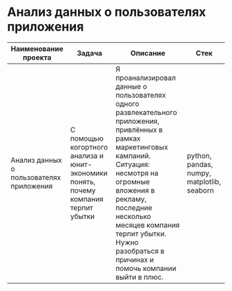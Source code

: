 # Анализ данных о пользователях приложения

| Наименование проекта  | Задача         | Описание                                                     | Стек                              |
| --------------------- |--------------- | ------------------------------------------------------------ | --------------------------------- |
|Анализ данных о пользователях приложения | С помощью когортного анализа и юнит-экономики понять, почему компания терпит убытки  | Я проанализировал данные о пользователях одного развлекательного приложения, привлённых в рамках маркетинговых кампаний. Ситуация: несмотря на огромные вложения в рекламу, последние несколько месяцев компания терпит убытки. Нужно разобраться в причинах и помочь компании выйти в плюс. | python, pandas, numpy, matplotlib, seaborn   |
